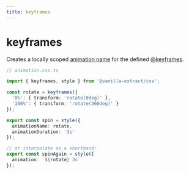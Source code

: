 ```yaml
---
title: keyframes
---
```


# keyframes

Creates a locally scoped [animation name](https://developer.mozilla.org/en-US/docs/Web/CSS/animation-name) for the defined [@keyframes](https://developer.mozilla.org/en-US/docs/Web/CSS/@keyframes).

```ts compiled
// animation.css.ts

import { keyframes, style } from '@vanilla-extract/css';

const rotate = keyframes({
  '0%': { transform: 'rotate(0deg)' },
  '100%': { transform: 'rotate(360deg)' }
});

export const spin = style({
  animationName: rotate,
  animationDuration: '3s'
});

// or interpolate as a shorthand:
export const spinAgain = style({
  animation: `${rotate} 3s`
});
```
